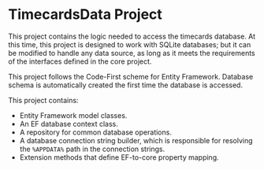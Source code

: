 ﻿# TimecardsData Project

This project contains the logic needed to access the timecards database.  At this time, this project is designed to work with SQLite databases; but it can be modified to handle any data source, as long as it meets the requirements of the interfaces defined in the core project.

This project follows the Code-First scheme for Entity Framework.  Database schema is automatically created the first time the database is accessed.

This project contains:

* Entity Framework model classes.
* An EF database context class.
* A repository for common database operations.
* A database connection string builder, which is responsible for resolving the `%APPDATA%` path in the connection strings.
* Extension methods that define EF-to-core property mapping.

